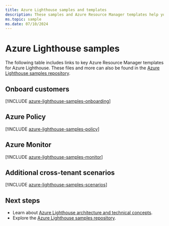 ```yaml
---
title: Azure Lighthouse samples and templates
description: These samples and Azure Resource Manager templates help you onboard customers and support Azure Lighthouse scenarios.
ms.topic: sample
ms.date: 07/10/2024
---
```

# Azure Lighthouse samples

The following table includes links to key Azure Resource Manager templates for Azure Lighthouse. These files and more can also be found in the [Azure Lighthouse samples repository](https://github.com/Azure/Azure-Lighthouse-samples/).

## Onboard customers

[!INCLUDE [azure-lighthouse-samples-onboarding](../includes/azure-lighthouse-samples-onboarding.md)]

## Azure Policy

[!INCLUDE [azure-lighthouse-samples-policy](../includes/azure-lighthouse-samples-policy.md)]

## Azure Monitor

[!INCLUDE [azure-lighthouse-samples-monitor](../includes/azure-lighthouse-samples-monitor.md)]

## Additional cross-tenant scenarios

[!INCLUDE [azure-lighthouse-samples-scenarios](../includes/azure-lighthouse-samples-scenarios.md)]

## Next steps

- Learn about [Azure Lighthouse architecture and technical concepts](../concepts/architecture.md).
- Explore the [Azure Lighthouse samples repository](https://github.com/Azure/Azure-Lighthouse-samples/).
